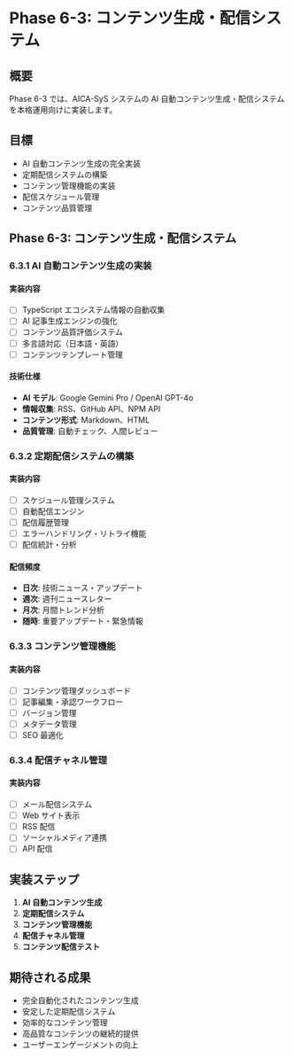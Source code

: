 # Phase 6-3: コンテンツ生成・配信システム

## 概要

Phase 6-3 では、AICA-SyS システムの AI 自動コンテンツ生成・配信システムを本格運用向けに実装します。

## 目標

- AI 自動コンテンツ生成の完全実装
- 定期配信システムの構築
- コンテンツ管理機能の実装
- 配信スケジュール管理
- コンテンツ品質管理

## Phase 6-3: コンテンツ生成・配信システム

### 6.3.1 AI 自動コンテンツ生成の実装

#### 実装内容

- [ ] TypeScript エコシステム情報の自動収集
- [ ] AI 記事生成エンジンの強化
- [ ] コンテンツ品質評価システム
- [ ] 多言語対応（日本語・英語）
- [ ] コンテンツテンプレート管理

#### 技術仕様

- **AI モデル**: Google Gemini Pro / OpenAI GPT-4o
- **情報収集**: RSS、GitHub API、NPM API
- **コンテンツ形式**: Markdown、HTML
- **品質管理**: 自動チェック、人間レビュー

### 6.3.2 定期配信システムの構築

#### 実装内容

- [ ] スケジュール管理システム
- [ ] 自動配信エンジン
- [ ] 配信履歴管理
- [ ] エラーハンドリング・リトライ機能
- [ ] 配信統計・分析

#### 配信頻度

- **日次**: 技術ニュース・アップデート
- **週次**: 週刊ニュースレター
- **月次**: 月間トレンド分析
- **随時**: 重要アップデート・緊急情報

### 6.3.3 コンテンツ管理機能

#### 実装内容

- [ ] コンテンツ管理ダッシュボード
- [ ] 記事編集・承認ワークフロー
- [ ] バージョン管理
- [ ] メタデータ管理
- [ ] SEO 最適化

### 6.3.4 配信チャネル管理

#### 実装内容

- [ ] メール配信システム
- [ ] Web サイト表示
- [ ] RSS 配信
- [ ] ソーシャルメディア連携
- [ ] API 配信

## 実装ステップ

1. **AI 自動コンテンツ生成**
2. **定期配信システム**
3. **コンテンツ管理機能**
4. **配信チャネル管理**
5. **コンテンツ配信テスト**

## 期待される成果

- 完全自動化されたコンテンツ生成
- 安定した定期配信システム
- 効率的なコンテンツ管理
- 高品質なコンテンツの継続的提供
- ユーザーエンゲージメントの向上
